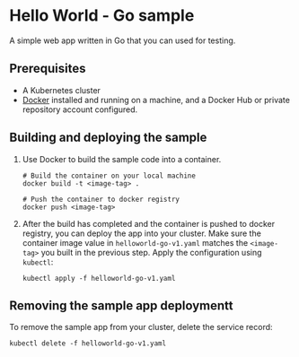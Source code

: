 # Hello World - Go sample
A simple web app written in Go that you can used for testing.

## Prerequisites
- A Kubernetes cluster
- [Docker](https://www.docker.com) installed and running on a machine,
  and a Docker Hub or private repository account configured.
  
## Building and deploying the sample
1. Use Docker to build the sample code into a container. 

   ```shell
   # Build the container on your local machine
   docker build -t <image-tag> .

   # Push the container to docker registry
   docker push <image-tag>
   ```

1. After the build has completed and the container is pushed to docker registry, you
   can deploy the app into your cluster. Make sure the container image value
   in `helloworld-go-v1.yaml` matches the `<image-tag>` you built in the previous step. Apply
   the configuration using `kubectl`:

   ```shell
   kubectl apply -f helloworld-go-v1.yaml
   ```
## Removing the sample app deploymentt

To remove the sample app from your cluster, delete the service record:

```shell
kubectl delete -f helloworld-go-v1.yaml
```
